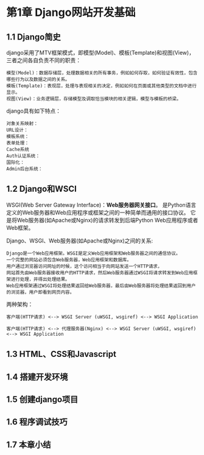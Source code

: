 # 第1章 Django网站开发基础

## 1.1 Django简史
django采用了MTV框架模式，即模型(Model)、模板(Template)和视图(View)，三者之间各自负责不同的职责：
```text
模型(Model)：数据存储层，处理数据相关的所有事务，例如如何存取，如何验证有效性，包含哪些行为以及数据之间的关系。
模板(Template)：表现层，处理与表现相关的决定，例如如何在页面或其他类型的文档中进行显示。
视图(View)：业务逻辑层，存储模型及调取恰当模块的相关逻辑，模型与模板的桥梁。
```

django具有如下特点：
```text
对象关系映射：
URL设计：
模板系统：
表单处理：
Cache系统
Auth认证系统：
国际化：
Admin后台系统：
```

## 1.2 Django和WSCI
WSGI(Web Server Gateway Interface)：**Web服务器网关接口**。
是Python语言定义的Web服务器和Web应用程序或框架之间的一种简单而通用的接口协议。
它是将Web服务器(如Apache或Nginx)的请求转发到后端Python Web应用程序或者Web框架。

Django、WSGI、Web服务器(如Apache或Nginx)之间的关系:
```text
Django是一个Web应用框架。WSGI是定义Web应用框架和Web服务器之间的通信协议。
一个完整的网站必须包含Web服务器，Web应用框架和数据库。
用户通过浏览器访问网址的时候，这个访问相当于向网站发送一个HTTP请求，
网站首先由Web服务器接收用户的HTTP请求，然后Web服务器通过WSGI将请求转发到Web应用框架进行处理，并得出处理结果。
Web应用框架通过WSGI将处理结果返回给Web服务器，最后由Web服务器将处理结果返回到用户的浏览器，用户即看到网页内容。

```

两种架构：
```text
客户端(HTTP请求) <--> WSGI Server (uWSGI, wsgiref) <--> WSGI Application

客户端(HTTP请求) <--> 代理服务器(Nginx) <--> WSGI Server (uWSGI, wsgiref) <--> WSGI Application
```

## 1.3 HTML、CSS和Javascript


## 1.4 搭建开发环境


## 1.5 创建django项目



## 1.6 程序调试技巧


## 1.7 本章小结
